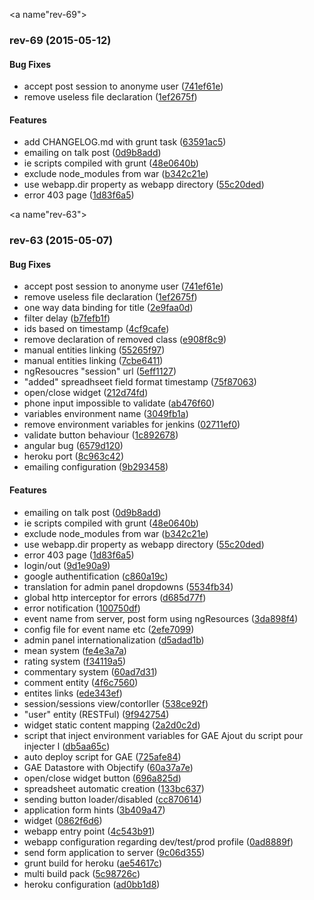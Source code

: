 <a name"rev-69"></a>
### rev-69 (2015-05-12)


#### Bug Fixes

* accept post session to anonyme user ([741ef61e](https://github.com/SII-Nantes/callForPaper/commit/741ef61e))
* remove useless file declaration ([1ef2675f](https://github.com/SII-Nantes/callForPaper/commit/1ef2675f))


#### Features

* add CHANGELOG.md with grunt task ([63591ac5](https://github.com/SII-Nantes/callForPaper/commit/63591ac5))
* emailing on talk post ([0d9b8add](https://github.com/SII-Nantes/callForPaper/commit/0d9b8add))
* ie scripts compiled with grunt ([48e0640b](https://github.com/SII-Nantes/callForPaper/commit/48e0640b))
* exclude node_modules from war ([b342c21e](https://github.com/SII-Nantes/callForPaper/commit/b342c21e))
* use webapp.dir property as webapp directory ([55c20ded](https://github.com/SII-Nantes/callForPaper/commit/55c20ded))
* error 403 page ([1d83f6a5](https://github.com/SII-Nantes/callForPaper/commit/1d83f6a5))


<a name"rev-63"></a>
### rev-63 (2015-05-07)


#### Bug Fixes

* accept post session to anonyme user ([741ef61e](https://github.com/SII-Nantes/callForPaper/commit/741ef61e))
* remove useless file declaration ([1ef2675f](https://github.com/SII-Nantes/callForPaper/commit/1ef2675f))
* one way data binding for title ([2e9faa0d](https://github.com/SII-Nantes/callForPaper/commit/2e9faa0d))
* filter delay ([b7fefb1f](https://github.com/SII-Nantes/callForPaper/commit/b7fefb1f))
* ids based on timestamp ([4cf9cafe](https://github.com/SII-Nantes/callForPaper/commit/4cf9cafe))
* remove declaration of removed class ([e908f8c9](https://github.com/SII-Nantes/callForPaper/commit/e908f8c9))
* manual entities linking ([55265f97](https://github.com/SII-Nantes/callForPaper/commit/55265f97))
* manual entities linking ([7cbe6411](https://github.com/SII-Nantes/callForPaper/commit/7cbe6411))
* ngResoucres "session" url ([5eff1127](https://github.com/SII-Nantes/callForPaper/commit/5eff1127))
* "added" spreadhseet field format timestamp ([75f87063](https://github.com/SII-Nantes/callForPaper/commit/75f87063))
* open/close widget ([212d74fd](https://github.com/SII-Nantes/callForPaper/commit/212d74fd))
* phone input impossible to validate ([ab476f60](https://github.com/SII-Nantes/callForPaper/commit/ab476f60))
* variables environment name ([3049fb1a](https://github.com/SII-Nantes/callForPaper/commit/3049fb1a))
* remove environment variables for jenkins ([02711ef0](https://github.com/SII-Nantes/callForPaper/commit/02711ef0))
* validate button behaviour ([1c892678](https://github.com/SII-Nantes/callForPaper/commit/1c892678))
* angular bug ([6579d120](https://github.com/SII-Nantes/callForPaper/commit/6579d120))
* heroku port ([8c963c42](https://github.com/SII-Nantes/callForPaper/commit/8c963c42))
* emailing configuration ([9b293458](https://github.com/SII-Nantes/callForPaper/commit/9b293458))


#### Features

* emailing on talk post ([0d9b8add](https://github.com/SII-Nantes/callForPaper/commit/0d9b8add))
* ie scripts compiled with grunt ([48e0640b](https://github.com/SII-Nantes/callForPaper/commit/48e0640b))
* exclude node_modules from war ([b342c21e](https://github.com/SII-Nantes/callForPaper/commit/b342c21e))
* use webapp.dir property as webapp directory ([55c20ded](https://github.com/SII-Nantes/callForPaper/commit/55c20ded))
* error 403 page ([1d83f6a5](https://github.com/SII-Nantes/callForPaper/commit/1d83f6a5))
* login/out ([9d1e90a9](https://github.com/SII-Nantes/callForPaper/commit/9d1e90a9))
* google authentification ([c860a19c](https://github.com/SII-Nantes/callForPaper/commit/c860a19c))
* translation for admin panel dropdowns ([5534fb34](https://github.com/SII-Nantes/callForPaper/commit/5534fb34))
* global http interceptor for errors ([d685d77f](https://github.com/SII-Nantes/callForPaper/commit/d685d77f))
* error notification ([100750df](https://github.com/SII-Nantes/callForPaper/commit/100750df))
* event name from server, post form using ngResources ([3da898f4](https://github.com/SII-Nantes/callForPaper/commit/3da898f4))
* config file for event name etc ([2efe7099](https://github.com/SII-Nantes/callForPaper/commit/2efe7099))
* admin panel internationalization ([d5adad1b](https://github.com/SII-Nantes/callForPaper/commit/d5adad1b))
* mean system ([fe4e3a7a](https://github.com/SII-Nantes/callForPaper/commit/fe4e3a7a))
* rating system ([f34119a5](https://github.com/SII-Nantes/callForPaper/commit/f34119a5))
* commentary system ([60ad7d31](https://github.com/SII-Nantes/callForPaper/commit/60ad7d31))
* comment entity ([4f6c7560](https://github.com/SII-Nantes/callForPaper/commit/4f6c7560))
* entites links ([ede343ef](https://github.com/SII-Nantes/callForPaper/commit/ede343ef))
* session/sessions view/contorller ([538ce92f](https://github.com/SII-Nantes/callForPaper/commit/538ce92f))
* "user" entity (RESTFul) ([9f942754](https://github.com/SII-Nantes/callForPaper/commit/9f942754))
* widget static content mapping ([2a2d0c2d](https://github.com/SII-Nantes/callForPaper/commit/2a2d0c2d))
* script that inject environment variables for GAE Ajout du script pour injecter l ([db5aa65c](https://github.com/SII-Nantes/callForPaper/commit/db5aa65c))
* auto deploy script for GAE ([725afe84](https://github.com/SII-Nantes/callForPaper/commit/725afe84))
* GAE Datastore with Objectify ([60a37a7e](https://github.com/SII-Nantes/callForPaper/commit/60a37a7e))
* open/close widget button ([696a825d](https://github.com/SII-Nantes/callForPaper/commit/696a825d))
* spreadsheet automatic creation ([133bc637](https://github.com/SII-Nantes/callForPaper/commit/133bc637))
* sending button loader/disabled ([cc870614](https://github.com/SII-Nantes/callForPaper/commit/cc870614))
* application form hints ([3b409a47](https://github.com/SII-Nantes/callForPaper/commit/3b409a47))
* widget ([0862f6d6](https://github.com/SII-Nantes/callForPaper/commit/0862f6d6))
* webapp entry point ([4c543b91](https://github.com/SII-Nantes/callForPaper/commit/4c543b91))
* webapp configuration regarding dev/test/prod profile ([0ad8889f](https://github.com/SII-Nantes/callForPaper/commit/0ad8889f))
* send form application to server ([9c06d355](https://github.com/SII-Nantes/callForPaper/commit/9c06d355))
* grunt build for heroku ([ae54617c](https://github.com/SII-Nantes/callForPaper/commit/ae54617c))
* multi build pack ([5c98726c](https://github.com/SII-Nantes/callForPaper/commit/5c98726c))
* heroku configuration ([ad0bb1d8](https://github.com/SII-Nantes/callForPaper/commit/ad0bb1d8))

